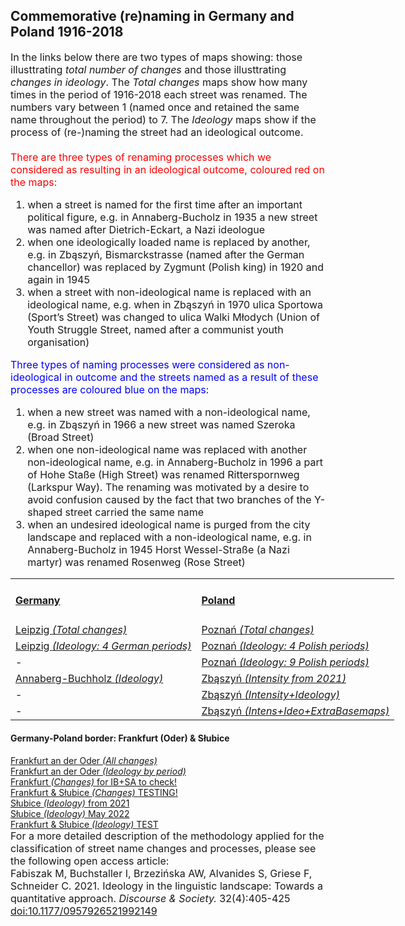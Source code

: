 <h2>Commemorative (re)naming in Germany and Poland 1916-2018</h2>
<font size="3">
In the links below there are two types of maps showing: those illusttrating <i>total number of changes</i> and those illusttrating <i>changes in ideology</i>. The <i>Total changes</i> maps show how many times in the period of 1916-2018 each street was renamed. The numbers vary between 1 (named once and retained the same name throughout the period) to 7. The <i>Ideology</i> maps show if the process of (re-)naming the street had an ideological outcome.<br>
<br>
  <font color="red">
    There are three types of renaming processes which we considered as resulting in an ideological outcome, coloured <font color="red">red</font> on the maps:
  </font>
<ol>
  <li>when a street is named for the first time after an important political figure, e.g. in Annaberg-Bucholz in 1935 a new street was named after Dietrich-Eckart, a Nazi ideologue</li>
  <li>when one ideologically loaded name is replaced by another, e.g.  in Zbąszyń, Bismarckstrasse (named after the German chancellor) was replaced by  Zygmunt (Polish king) in 1920 and again in 1945</li>
  <li>when a street with non-ideological name is replaced with an ideological name, e.g. when in Zbąszyń in 1970 ulica Sportowa (Sport’s Street) was changed to ulica Walki Młodych (Union of Youth Struggle Street, named after a communist youth organisation)</li>
</ol>
  <font color="blue">
    Three types of naming processes were considered as non-ideological in outcome and the streets named as a result of these processes are coloured <font color="blue">blue</font> on the maps:
  </font>  
<ol>
  <li>when a new street was named with a non-ideological name, e.g. in Zbąszyń in 1966 a new street was named Szeroka (Broad Street)</li>
  <li>when one non-ideological name was replaced with another non-ideological name, e.g. in Annaberg-Bucholz in 1996 a part of Hohe Staße (High Street) was renamed Ritterspornweg (Larkspur Way). The renaming was motivated by a desire to avoid confusion caused by the fact that two branches of the Y-shaped street carried the same name</li>
  <li>when an undesired ideological name is purged from the city landscape and replaced with a non-ideological name, e.g. in Annaberg-Bucholz in 1945 Horst Wessel-Straße (a Nazi martyr) was renamed Rosenweg (Rose Street)</li>
</ol>
</font>

<table style="width:200%">
  <tr>
    <td><h4><a href="https://www.uni-due.de/anglistik/sociolinguistics_lab/mill_project.php" target="_blank">Germany</a></h4></td>
    <td><h4><a href="http://mill.wa.amu.edu.pl" target="_blank">Poland</a></h4></td>
  </tr>
  <tr>
    <td><a href="https://mill-maps.github.io/Leipzig_July_2021_IB_BR" target="_blank">Leipzig <i>(Total changes)</i></a></td>
    <td><a href="https://mill-maps.github.io/Poznan_no_zeros_Leaflet+" target="_blank">Poznań <i>(Total changes)</i></a></td>
  </tr>
  <tr>
    <td><a href="https://mill-maps.github.io/Leipzig_Ideology" target="_blank">Leipzig <i>(Ideology: 4 German periods)</i></a></td>
    <td><a href="https://mill-maps.github.io/Poznań Changes 4P periods" target="_blank">Poznań <i>(Ideology: 4 Polish periods)</i></a></td>
  </tr>
  <tr>
    <td>-</td>
    <td><a href="https://mill-maps.github.io/Poznań 9 periods IdeoTrans (Leaflet)" target="_blank">Poznań <i>(Ideology: 9 Polish periods)</i></a></td>
  </tr>
  <tr>
    <td><a href="https://mill-maps.github.io/Annaberg-Buchholtz_ideology" target="_blank">Annaberg-Buchholz <i>(Ideology)</i></a></td>
    <td><a href="https://mill-maps.github.io/Zbąszyń_Intensity_only" target="_blank">Zbąszyń <i>(Intensity from 2021)</i></a></td>
  </tr>
  <tr>
    <td>-</td>
    <td><a href="https://mill-maps.github.io/Zbąszyń_Intensity+Ideo" target="_blank">Zbąszyń <i>(Intensity+Ideology)</i></a></td>
  </tr>
  <tr>
    <td>-</td>
    <td><a href="Zbąszyń_Intensity+Ideo_Basemaps" target="_blank">Zbąszyń <i>(Intens+Ideo+ExtraBasemaps)</i></a></td>
  </tr>
</table>
<h4>Germany-Poland border: Frankfurt (Oder) & Słubice</h4>
  <a href="https://mill-maps.github.io/Frankfurt (Oder)_Changes" target="_blank">Frankfurt an der Oder <i>(All changes)</i></a><br>
  <a href="https://mill-maps.github.io/Frankfurt (Oder)_Ideology" target="_blank">Frankfurt an der Oder <i>(Ideology by period)</i></a><br>
  <a href="https://mill-maps.github.io/Frankfurt_Changes_ready_FG_SA+IB" target="_blank">Frankfurt <i>(Changes) </i> for IB+SA to check!</a><br>
  <a href="https://mill-maps.github.io/Frankfurt+Słubice_Changes" target="_blank">Frankfurt & Słubice <i>(Changes) </i> TESTING!</a><br>
  <a href="https://mill-maps.github.io/Słubice_Ideology" target="_blank">Słubice <i>(Ideology) </i> from 2021</a><br>
  <a href="https://mill-maps.github.io/Słubice_Ideology_2022_May" target="_blank">Słubice <i>(Ideology) </i> May 2022</a><br>
  <a href="https://mill-maps.github.io/Frankfurt+Słubice_Ideology_TEST" target="_blank">Frankfurt & Słubice <i>(Ideology) </i> TEST</a><br>  
<font size="3">
For a more detailed description of the methodology applied for the classification of street name changes and processes, please see the following open access article:
<br>
Fabiszak M, Buchstaller I, Brzezińska AW, Alvanides S, Griese F, Schneider C. 2021. Ideology in the linguistic landscape: Towards a quantitative approach. <i>Discourse & Society.</i> 32(4):405-425 <a href="https://journals.sagepub.com/doi/10.1177/0957926521992149" target="_blank">doi:10.1177/0957926521992149</a>
</font>
